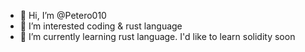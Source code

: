 - 👋 Hi, I’m @Petero010
- 👀 I’m interested coding & rust language
- 🌱 I’m currently learning rust language. I'd like to learn solidity soon


<!---
Petero010/Petero010 is a ✨ special ✨ repository because its `README.md` (this file) appears on your GitHub profile.
You can click the Preview link to take a look at your changes.
--->
